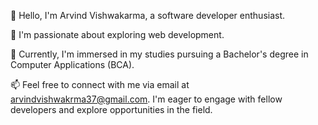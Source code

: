 👋 Hello, I'm Arvind Vishwakarma, a software developer enthusiast.

👀 I'm passionate about exploring web development.

🌱 Currently, I'm immersed in my studies pursuing a Bachelor's degree in Computer Applications (BCA).

📫 Feel free to connect with me via email at arvindvishwakrma37@gmail.com. I'm eager to engage with fellow developers and explore opportunities in the field.

<!---
Arvind7703/Arvind7703 is a ✨ special ✨ repository because its my portfolio web page appears on your GitHub profile.
--->
